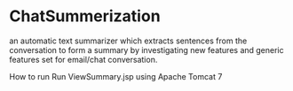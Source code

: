 # ChatSummerization
an automatic text summarizer which extracts sentences from the conversation to form a summary by investigating new features and generic features set for email/chat conversation. 

 How to run
    Run ViewSummary.jsp using Apache Tomcat 7
